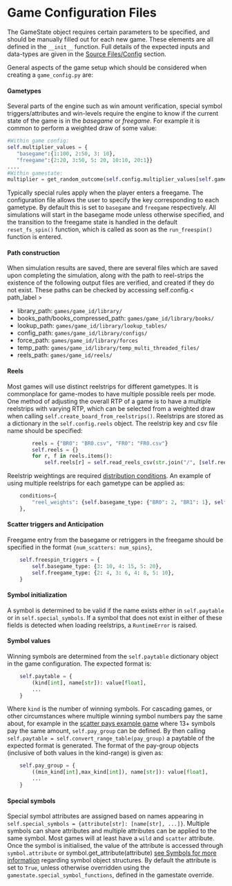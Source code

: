 
# Game Configuration Files

The GameState object requires certain parameters to be specified, and should be manually filled out for each new game. These elements are all defined in the `__init__` function. Full details of the expected inputs and data-types are given in the [Source Files/Config](../../source_section/config_info.md) section. 

General aspects of the game setup which should be considered when creating a `game_config.py` are:

#### Gametypes

Several parts of the engine such as win amount verification, special symbol triggers/attributes and win-levels require the engine to know if the current state of the game is in the *basegame* or *freegame*. For example it is common to perform a weighted draw of some value:
 ```python
 #Within game config:
 self.multiplier_values = {
    "basegame":{1:100, 2:50, 3: 10}, 
    "freegame":{2:20, 3:50, 5: 20, 10:10, 20:1}}
 ....
 #Within gamestate:
 multiplier = get_random_outcome(self.config.multiplier_values[self.gametype])
 ```
Typically special rules apply when the player enters a freegame. The configuration file allows the user to specify the key corresponding to each gametype. By default this is set to `basegame` and `freegame` respectively. All simulations will start in the basegame mode unless otherwise specified, and the transition to the freegame state is handled in the default `reset_fs_spin()` function, which is called as soon as the `run_freespin()` function is entered. 

#### Path construction 

When simulation results are saved, there are several files which are saved upon completing the simulation, along with the path to reel-strips the existence of the following output files are verified, and created if they do not exist. These paths can be checked by accessing self.config.< path_label >

* library_path: `games/game_id/library/`
* books_path/books_compressed_path: `games/game_id/library/books/`
* lookup_path: `games/game_id/library/lookup_tables/`
* config_path: `games/game_id/library/configs/`
* force_path: `games/game_id/library/forces`
* temp_path: `games/game_id/library/temp_multi_threaded_files/`
* reels_path: `games/game_id/reels/`

#### Reels 

Most games will use distinct reelstrips for different gametypes. It is commonplace for game-modes to have multiple possible reels per mode. One method of adjusting the overall RTP of a game is to have a multiple reelstrips with varying RTP, which can be selected from a weighted draw when calling `self.create_board_from_reelstrips()`. Reelstrips are stored as a dictionary in the `self.config.reels` object. The reelstrip key and csv file name should be specified:
```python
        reels = {"BR0": "BR0.csv", "FR0": "FR0.csv"}
        self.reels = {}
        for r, f in reels.items():
            self.reels[r] = self.read_reels_csv(str.join("/", [self.reels_path, f]))
```
Reelstrip weightings are required [distribution conditions]('gamestate_section/configuration_section/betmode_dist.md/'). An example of using multiple reelstrips for each gametype can be applied as:
```python
    conditions={
        "reel_weights": {self.basegame_type: {"BR0": 2, "BR1": 1}, self.freegame_type: {"FR0":5, "FR1": 1}},
    },
```


#### Scatter triggers and Anticipation

Freegame entry from the basegame or retriggers in the freegame should be specified in the format `{num_scatters: num_spins}`,
```python
    self.freespin_triggers = {
        self.basegame_type: {3: 10, 4: 15, 5: 20},
        self.freegame_type: {2: 4, 3: 6, 4: 8, 5: 10},
    }
```


#### Symbol initialization 

A symbol is determined to be valid if the name exists either in `self.paytable` or in `self.special_symbols`. If a symbol that does not exist in either of these fields is detected when loading reelstrips, a `RuntimeError` is raised.

#### Symbol values 

Winning symbols are determined from the `self.paytable` dictionary object in the game configuration. The expected format is:
```python
    self.paytable = {
        (kind[int], name[str]): value[float],
        ...
    }
```
Where `kind` is the number of winning symbols. For cascading games, or other circumstances where multiple winning symbol numbers pay the same about, for example in the [scatter pays example game]('sample_section/sample_games.md') where 13+ symbols pay the same amount, `self.pay_group` can be defined. By then calling `self.paytable = self.convert_range_table(pay_group)` a paytable of the expected format is generated. The format of the pay-group objects (inclusive of both values in the kind-range) is given as:
```python
    self.pay_group = {
        ((min_kind[int],max_kind[int]), name[str]): value[float],
        ...
    }
```

#### Special symbols 

Special symbol attributes are assigned based on names appearing in `self.special_symbols = {attribute[str]: [name[str], ...]}`. Multiple symbols can share attributes and multiple attributes can be applied to the same symbol. Most games will at least have a `wild` and `scatter` attribute. Once the symbol is initialised, the value of the attribute is accessed through `symbol.attribute` or symbol.get_attribute(attribute) [see Symbols for more information]('gamestate_section/syms_board_section/symbol_info.md') regarding symbol object structures. By default the attribute is set to `True`, unless otherwise overridden using the `gamestate.special_symbol_functions`, defined in the gamestate override.
